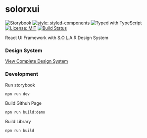# solorxui

[![Storybook](https://cdn.jsdelivr.net/gh/storybookjs/brand@master/badge/badge-storybook.svg)](https://s-o-l-a-r.github.io/solorxui)
[![style: styled-components](https://img.shields.io/badge/style-%F0%9F%92%85%20styled--components-orange.svg?colorB=daa357&colorA=db748e)](https://github.com/styled-components/styled-components)
![Typed with TypeScript](https://flat.badgen.net/badge/icon/Typed?icon=typescript&label&labelColor=blue&color=555555)
[![License: MIT](https://img.shields.io/badge/License-MIT-yellow.svg)](https://opensource.org/licenses/MIT)
[![Build Status](https://travis-ci.org/S-O-L-A-R/solor-ui.svg?branch=master)](https://travis-ci.org/S-O-L-A-R/solor-ui)



React UI Framework with S.O.L.A.R Design System

### Design System

[View Complete Design System](https://www.figma.com/file/yDUxOHgrebpOtAghOzpspq/Solar-Design-System?node-id=0%3A1)

### Development

Run storybook
```
npm run dev
```

Build Githuh Page
```
npm run build:demo
```

Build Library
```
npm run build
```
